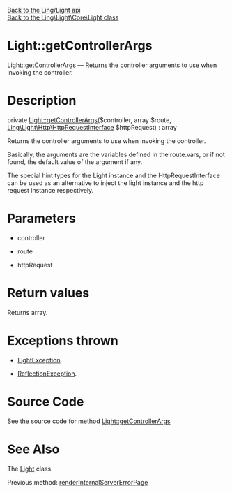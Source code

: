 [Back to the Ling/Light api](https://github.com/lingtalfi/Light/blob/master/doc/api/Ling/Light.md)<br>
[Back to the Ling\Light\Core\Light class](https://github.com/lingtalfi/Light/blob/master/doc/api/Ling/Light/Core/Light.md)


Light::getControllerArgs
================



Light::getControllerArgs — Returns the controller arguments to use when invoking the controller.




Description
================


private [Light::getControllerArgs](https://github.com/lingtalfi/Light/blob/master/doc/api/Ling/Light/Core/Light/getControllerArgs.md)($controller, array $route, [Ling\Light\Http\HttpRequestInterface](https://github.com/lingtalfi/Light/blob/master/doc/api/Ling/Light/Http/HttpRequestInterface.md) $httpRequest) : array




Returns the controller arguments to use when invoking the controller.

Basically, the arguments are the variables defined in the route.vars,
or if not found, the default value of the argument if any.

The special hint types for the Light instance and the HttpRequestInterface can be used
as an alternative to inject the light instance and the http request instance respectively.




Parameters
================


- controller

    

- route

    

- httpRequest

    


Return values
================

Returns array.


Exceptions thrown
================

- [LightException](https://github.com/lingtalfi/Light/blob/master/doc/api/Ling/Light/Exception/LightException.md).&nbsp;

- [ReflectionException](http://php.net/manual/en/class.reflectionexception.php).&nbsp;







Source Code
===========
See the source code for method [Light::getControllerArgs](https://github.com/lingtalfi/Light/blob/master/Core/Light.php#L636-L694)


See Also
================

The [Light](https://github.com/lingtalfi/Light/blob/master/doc/api/Ling/Light/Core/Light.md) class.

Previous method: [renderInternalServerErrorPage](https://github.com/lingtalfi/Light/blob/master/doc/api/Ling/Light/Core/Light/renderInternalServerErrorPage.md)<br>

